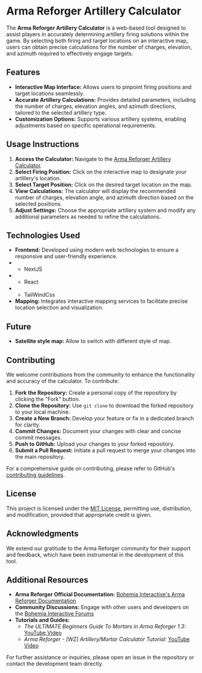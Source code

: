 # Arma Reforger Artillery Calculator

The **Arma Reforger Artillery Calculator** is a web-based tool designed to assist players in accurately determining artillery firing solutions within the game. By selecting both firing and target locations on an interactive map, users can obtain precise calculations for the number of charges, elevation, and azimuth required to effectively engage targets.

## Features

- **Interactive Map Interface:** Allows users to pinpoint firing positions and target locations seamlessly.
- **Accurate Artillery Calculations:** Provides detailed parameters, including the number of charges, elevation angles, and azimuth directions, tailored to the selected artillery type.
- **Customization Options:** Supports various artillery systems, enabling adjustments based on specific operational requirements.

## Usage Instructions

1. **Access the Calculator:** Navigate to the [Arma Reforger Artillery Calculator](https://arma-reforger-artillery-calculator.vercel.app/).
2. **Select Firing Position:** Click on the interactive map to designate your artillery's location.
3. **Select Target Position:** Click on the desired target location on the map.
4. **View Calculations:** The calculator will display the recommended number of charges, elevation angle, and azimuth direction based on the selected positions.
5. **Adjust Settings:** Choose the appropriate artillery system and modify any additional parameters as needed to refine the calculations.

## Technologies Used

- **Frontend:** Developed using modern web technologies to ensure a responsive and user-friendly experience.
- - NextJS
- - React
- - TailWindCss
- **Mapping:** Integrates interactive mapping services to facilitate precise location selection and visualization.

## Future

- **Satellite style map:** Allow to switch with different style of map.

## Contributing

We welcome contributions from the community to enhance the functionality and accuracy of the calculator. To contribute:

1. **Fork the Repository:** Create a personal copy of the repository by clicking the "Fork" button.
2. **Clone the Repository:** Use `git clone` to download the forked repository to your local machine.
3. **Create a New Branch:** Develop your feature or fix in a dedicated branch for clarity.
4. **Commit Changes:** Document your changes with clear and concise commit messages.
5. **Push to GitHub:** Upload your changes to your forked repository.
6. **Submit a Pull Request:** Initiate a pull request to merge your changes into the main repository.

For a comprehensive guide on contributing, please refer to GitHub's [contributing guidelines](https://docs.github.com/en/get-started/quickstart/contributing-to-projects).

## License

This project is licensed under the [MIT License](LICENSE), permitting use, distribution, and modification, provided that appropriate credit is given.

## Acknowledgments

We extend our gratitude to the Arma Reforger community for their support and feedback, which have been instrumental in the development of this tool.

## Additional Resources

- **Arma Reforger Official Documentation:** [Bohemia Interactive's Arma Reforger Documentation](https://community.bistudio.com/wiki/Arma_Reforger:Main_Page)
- **Community Discussions:** Engage with other users and developers on the [Bohemia Interactive Forums](https://forums.bohemia.net/forums/forum/316-arma-reforger/)
- **Tutorials and Guides:**
   - *The ULTIMATE Beginners Guide To Mortars in Arma Reforger 1.3:* [YouTube Video](https://www.youtube.com/watch?v=PH4kEx_x4w8)
   - *Arma Reforger - [WZ] Artillery/Mortar Calculator Tutorial:* [YouTube Video](https://www.youtube.com/watch?v=d4uGNc4dJ4U)

For further assistance or inquiries, please open an issue in the repository or contact the development team directly.
